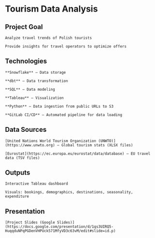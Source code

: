 # **Tourism Data Analysis**

## **Project Goal**

    Analyze travel trends of Polish tourists

    Provide insights for travel operators to optimize offers

## **Technologies**

    **Snowflake** – Data storage

    **dbt** – Data transformation

    **SQL** – Data modeling

    **Tableau** – Visualization

    **Python** – Data ingestion from public URLs to S3

    **GitLab CI/CD** – Automated pipeline for data loading

## **Data Sources**

    [United Nations World Tourism Organization (UNWTO)](https://www.unwto.org) – Global tourism stats (XLSX files)

    [Eurostat](https://ec.europa.eu/eurostat/data/database) – EU travel data (TSV files)

## **Outputs**

    Interactive Tableau dashboard

    Visuals: bookings, demographics, destinations, seasonality, expenditure

## **Presentation**

    [Project Slides (Google Slides)] (https://docs.google.com/presentation/d/1qs3UIRQ5-HuqqduNPqPGDenVHPUck571MfyVD3c63vM/edit#slide=id.p)
